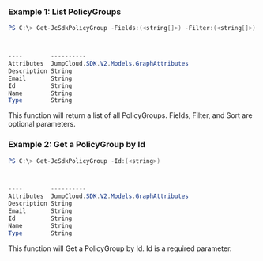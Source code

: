 ### Example 1: List PolicyGroups
```powershell
PS C:\> Get-JcSdkPolicyGroup -Fields:(<string[]>) -Filter:(<string[]>) -Sort:(<string[]>)



----        ----------
Attributes  JumpCloud.SDK.V2.Models.GraphAttributes
Description String
Email       String
Id          String
Name        String
Type        String


```

This function will return a list of all PolicyGroups. Fields, Filter, and Sort are optional parameters.

### Example 2: Get a PolicyGroup by Id
```powershell
PS C:\> Get-JcSdkPolicyGroup -Id:(<string>)



----        ----------
Attributes  JumpCloud.SDK.V2.Models.GraphAttributes
Description String
Email       String
Id          String
Name        String
Type        String


```

This function will Get a PolicyGroup by Id. Id is a required parameter.

